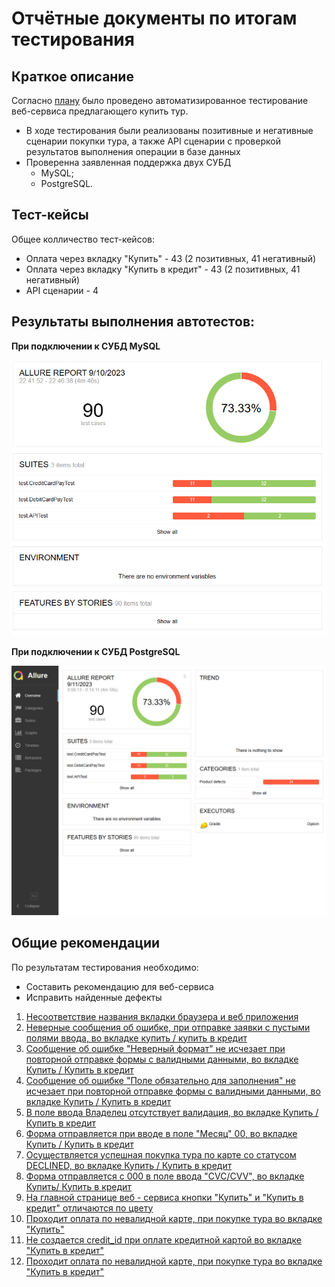 # Отчётные документы по итогам тестирования
## Краткое описание
Согласно [плану](Plan.md) было проведено автоматизированное тестирование веб-сервиса предлагающего купить тур.
+ В ходе тестирования были реализованы позитивные и негативные сценарии покупки тура, а также API сценарии с проверкой результатов выполнения операции в базе данных
+ Проверенна заявленная поддержка двух СУБД
  + MySQL;
  + PostgreSQL.

## Тест-кейсы

Общее колличество тест-кейсов:
+ Оплата через вкладку "Купить" - 43 (2 позитивных, 41 негативный)
+ Оплата через вкладку "Купить в кредит" - 43 (2 позитивных, 41 негативный)
+ API сценарии - 4

## Результаты выполнения автотестов:

**При подключении к СУБД MySQL**

![Sql](../pictures/mySQL.png)

**При подключении к СУБД PostgreSQL**

![PostgreSQL](../pictures/postgreSQL.jpeg)

## Общие рекомендации
По результатам тестирования необходимо:
   + Составить рекомендацию для веб-сервиса
   + Исправить найденные дефекты
1. [Несоответствие названия вкладки браузера и веб приложения](https://github.com/Grdp6086/DiplomVishnyakov/issues/1)
2. [Неверные сообщения об ошибке, при отправке заявки с пустыми полями ввода, во вкладке купить / купить в кредит](https://github.com/Grdp6086/DiplomVishnyakov/issues/2)
3. [Cообщение об ошибке "Неверный формат" не исчезает при повторной отправке формы с валидными данными, во вкладке Купить / Купить в кредит](https://github.com/Grdp6086/DiplomVishnyakov/issues/3)
4. [Cообщение об ошибке "Поле обязательно для заполнения" не исчезает при повторной отправке формы с валидными данными, во вкладке Купить / Купить в кредит](https://github.com/Grdp6086/DiplomVishnyakov/issues/4)
5. [В поле ввода Владелец отсутствует валидация, во вкладке Купить / Купить в кредит](https://github.com/Grdp6086/DiplomVishnyakov/issues/5)
6. [Форма отправляется при вводе в поле "Месяц" 00, во вкладке Купить / Купить в кредит](https://github.com/Grdp6086/DiplomVishnyakov/issues/6)
7. [Осуществляется успешная покупка тура по карте со статусом DECLINED, во вкладке Купить / Купить в кредит](https://github.com/Grdp6086/DiplomVishnyakov/issues/7)
8. [Форма отправляется с 000 в поле ввода "CVC/CVV", во вкладке Купить/ Купить в кредит](https://github.com/Grdp6086/DiplomVishnyakov/issues/8)
9. [На главной странице веб - сервиса кнопки "Купить" и "Купить в кредит" отличаются по цвету](https://github.com/Grdp6086/DiplomVishnyakov/issues/9)
10. [Проходит оплата по невалидной карте, при покупке тура во вкладке "Купить"](https://github.com/Grdp6086/DiplomVishnyakov/issues/11)
11. [Не создается credit_id при оплате кредитной картой во вкладке "Купить в кредит"](https://github.com/Grdp6086/DiplomVishnyakov/issues/12)
12. [Проходит оплата по невалидной карте, при покупке тура во вкладке "Купить в кредит"](https://github.com/Grdp6086/DiplomVishnyakov/issues/13)

